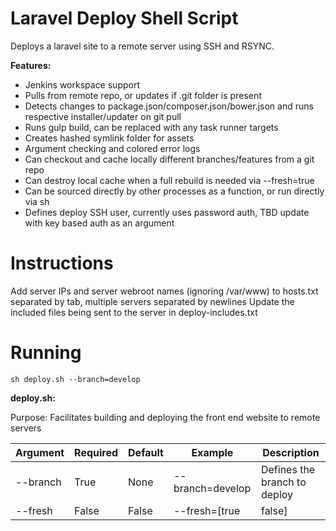 # Laravel Deploy Shell Script

Deploys a laravel site to a remote server using SSH and RSYNC.

**Features:**
* Jenkins workspace support
* Pulls from remote repo, or updates if .git folder is present
* Detects changes to package.json/composer.json/bower.json and runs respective installer/updater on git pull
* Runs gulp build, can be replaced with any task runner targets
* Creates hashed symlink folder for assets
* Argument checking and colored error logs
* Can checkout and cache locally different branches/features from a git repo
* Can destroy local cache when a full rebuild is needed via --fresh=true
* Can be sourced directly by other processes as a function, or run directly via sh
* Defines deploy SSH user, currently uses password auth, TBD update with key based auth as an argument

# Instructions

Add server IPs and server webroot names (ignoring /var/www) to hosts.txt separated by tab, multiple servers separated by newlines
Update the included files being sent to the server in deploy-includes.txt

# Running

```
sh deploy.sh --branch=develop
```

**deploy.sh:**

Purpose: Facilitates building and deploying the front end website to remote servers

| Argument | Required | Default | Example | Description |
|---|---|---|---|---|
| --branch | True | None | --branch=develop | Defines the branch to deploy |
| --fresh | False | False | --fresh=[true|false] | Defines whether the cached copy of the repo should be destroyed on run |
